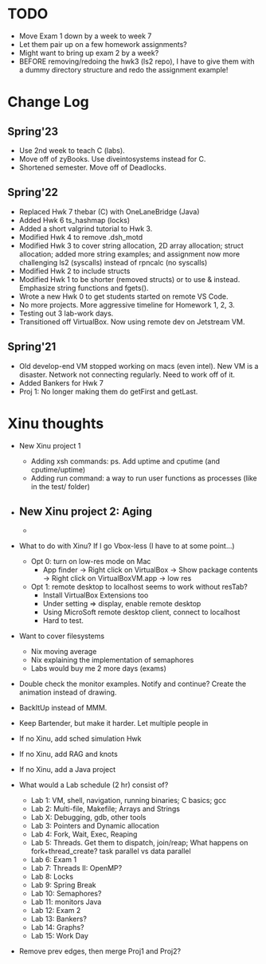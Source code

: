 # TODO
- Move Exam 1 down by a week to week 7
- Let them pair up on a few homework assignments?
- Might want to bring up exam 2 by a week?
- BEFORE removing/redoing the hwk3 (ls2 repo), I have to give them with a dummy directory structure and redo the assignment example!


# Change Log

## Spring'23
- Use 2nd week to teach C (labs).
- Move off of zyBooks. Use diveintosystems instead for C.
- Shortened semester. Move off of Deadlocks.


## Spring'22
- Replaced Hwk 7 thebar (C) with OneLaneBridge (Java)
- Added Hwk 6 ts_hashmap (locks)
- Added a short valgrind tutorial to Hwk 3.
- Modified Hwk 4 to remove .dsh_motd
- Modified Hwk 3 to cover string allocation, 2D array allocation; struct allocation; added more string examples; and assignment now more challenging ls2 (syscalls) instead of rpncalc (no syscalls)
- Modified Hwk 2 to include structs
- Modified Hwk 1 to be shorter (removed structs) or to use & instead. Emphasize string functions and fgets().
- Wrote a new Hwk 0 to get students started on remote VS Code.
- No more projects. More aggressive timeline for Homework 1, 2, 3. 
- Testing out 3 lab-work days.
- Transitioned off VirtualBox. Now using remote dev on Jetstream VM.

## Spring'21
- Old develop-end VM stopped working on macs (even intel). New VM is a disaster. Network not connecting regularly. Need to work off of it.
- Added Bankers for Hwk 7
- Proj 1: No longer making them do getFirst and getLast.

# Xinu thoughts
- New Xinu project 1
  - Adding xsh commands: ps. Add uptime and cputime (and cputime/uptime)
  - Adding run <prog> command: a way to run user functions as processes (like in the test/ folder)

- New Xinu project 2: Aging
  - 
  - 

- What to do with Xinu? If I go Vbox-less (I have to at some point...)
  - Opt 0: turn on low-res mode on Mac
    - App finder -> Right click on VirtualBox -> Show package contents -> Right click on VirtualBoxVM.app -> low res
  - Opt 1: remote desktop to localhost seems to work without resTab?
    - Install VirtualBox Extensions too
    - Under setting => display, enable remote desktop
    - Using MicroSoft remote desktop client, connect to localhost
    - Hard to test.
- Want to cover filesystems
  - Nix moving average
  - Nix explaining the implementation of semaphores
  - Labs would buy me 2 more days (exams)
- Double check the monitor examples. Notify and continue? Create the animation instead of drawing.
- BackItUp instead of MMM.
- Keep Bartender, but make it harder. Let multiple people in
- If no Xinu, add sched simulation Hwk
- If no Xinu, add RAG and knots
- If no Xinu, add a Java project

- What would a Lab schedule (2 hr) consist of?

  - Lab 1: VM, shell, navigation, running binaries; C basics; gcc
  - Lab 2: Multi-file, Makefile; Arrays and Strings
  - Lab X: Debugging, gdb, other tools
  - Lab 3: Pointers and Dynamic allocation
  - Lab 4: Fork, Wait, Exec, Reaping
  - Lab 5: Threads. Get them to dispatch, join/reap; What happens on fork+thread_create? task parallel vs data parallel
  - Lab 6: Exam 1
  - Lab 7: Threads II: OpenMP?
  - Lab 8: Locks
  - Lab 9: Spring Break
  - Lab 10: Semaphores?
  - Lab 11: monitors Java
  - Lab 12: Exam 2
  - Lab 13: Bankers?
  - Lab 14: Graphs?
  - Lab 15: Work Day

- Remove prev edges, then merge Proj1 and Proj2?
